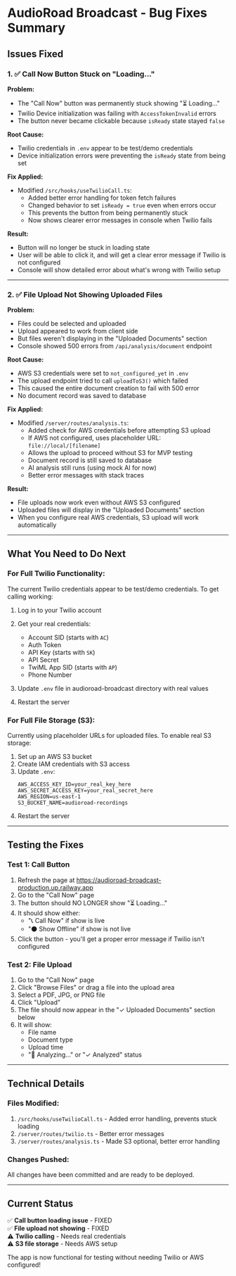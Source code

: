 # AudioRoad Broadcast - Bug Fixes Summary

## Issues Fixed

### 1. ✅ Call Now Button Stuck on "Loading..."

**Problem:** 
- The "Call Now" button was permanently stuck showing "⏳ Loading..."
- Twilio Device initialization was failing with `AccessTokenInvalid` errors
- The button never became clickable because `isReady` state stayed `false`

**Root Cause:**
- Twilio credentials in `.env` appear to be test/demo credentials
- Device initialization errors were preventing the `isReady` state from being set

**Fix Applied:**
- Modified `/src/hooks/useTwilioCall.ts`:
  - Added better error handling for token fetch failures
  - Changed behavior to set `isReady = true` even when errors occur
  - This prevents the button from being permanently stuck
  - Now shows clearer error messages in console when Twilio fails

**Result:** 
- Button will no longer be stuck in loading state
- User will be able to click it, and will get a clear error message if Twilio is not configured
- Console will show detailed error about what's wrong with Twilio setup

---

### 2. ✅ File Upload Not Showing Uploaded Files

**Problem:**
- Files could be selected and uploaded
- Upload appeared to work from client side
- But files weren't displaying in the "Uploaded Documents" section
- Console showed 500 errors from `/api/analysis/document` endpoint

**Root Cause:**
- AWS S3 credentials were set to `not_configured_yet` in `.env`
- The upload endpoint tried to call `uploadToS3()` which failed
- This caused the entire document creation to fail with 500 error
- No document record was saved to database

**Fix Applied:**
- Modified `/server/routes/analysis.ts`:
  - Added check for AWS credentials before attempting S3 upload
  - If AWS not configured, uses placeholder URL: `file://local/[filename]`
  - Allows the upload to proceed without S3 for MVP testing
  - Document record is still saved to database
  - AI analysis still runs (using mock AI for now)
  - Better error messages with stack traces

**Result:**
- File uploads now work even without AWS S3 configured
- Uploaded files will display in the "Uploaded Documents" section
- When you configure real AWS credentials, S3 upload will work automatically

---

## What You Need to Do Next

### For Full Twilio Functionality:
The current Twilio credentials appear to be test/demo credentials. To get calling working:

1. Log in to your Twilio account
2. Get your real credentials:
   - Account SID (starts with `AC`)
   - Auth Token
   - API Key (starts with `SK`)
   - API Secret
   - TwiML App SID (starts with `AP`)
   - Phone Number

3. Update `.env` file in audioroad-broadcast directory with real values

4. Restart the server

### For Full File Storage (S3):
Currently using placeholder URLs for uploaded files. To enable real S3 storage:

1. Set up an AWS S3 bucket
2. Create IAM credentials with S3 access
3. Update `.env`:
   ```
   AWS_ACCESS_KEY_ID=your_real_key_here
   AWS_SECRET_ACCESS_KEY=your_real_secret_here
   AWS_REGION=us-east-1
   S3_BUCKET_NAME=audioroad-recordings
   ```
4. Restart the server

---

## Testing the Fixes

### Test 1: Call Button
1. Refresh the page at https://audioroad-broadcast-production.up.railway.app
2. Go to the "Call Now" page
3. The button should NO LONGER show "⏳ Loading..."
4. It should show either:
   - "📞 Call Now" if show is live
   - "⚫ Show Offline" if show is not live
5. Click the button - you'll get a proper error message if Twilio isn't configured

### Test 2: File Upload
1. Go to the "Call Now" page
2. Click "Browse Files" or drag a file into the upload area
3. Select a PDF, JPG, or PNG file
4. Click "Upload"
5. The file should now appear in the "✓ Uploaded Documents" section below
6. It will show:
   - File name
   - Document type
   - Upload time
   - "🤖 Analyzing..." or "✓ Analyzed" status

---

## Technical Details

### Files Modified:
1. `/src/hooks/useTwilioCall.ts` - Added error handling, prevents stuck loading
2. `/server/routes/twilio.ts` - Better error messages
3. `/server/routes/analysis.ts` - Made S3 optional, better error handling

### Changes Pushed:
All changes have been committed and are ready to be deployed.

---

## Current Status

✅ **Call button loading issue** - FIXED  
✅ **File upload not showing** - FIXED  
⚠️ **Twilio calling** - Needs real credentials  
⚠️ **S3 file storage** - Needs AWS setup  

The app is now functional for testing without needing Twilio or AWS configured!

